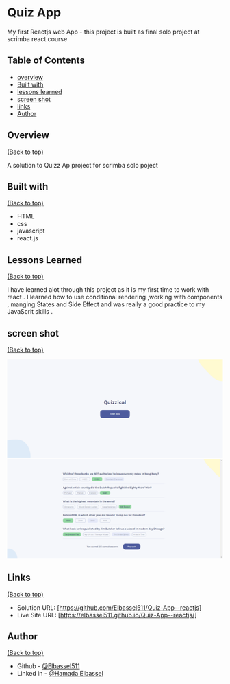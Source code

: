 # Quiz App 
 My first Reactjs web App - this project is built as final solo project at scrimba react course 

## Table of Contents

* [overview](#overview)
* [Built with](#built-with)
* [lessons learned](#lessons-learned)
* [screen shot](#screen-shot)
* [links](#links)
* [Author](#author)

## Overview
[(Back to top)](#table-of-contents)

A solution to Quizz Ap project for scrimba solo poject

## Built with
[(Back to top)](#table-of-contents)
- HTML
- css
- javascript
- react.js


## Lessons Learned
[(Back to top)](#table-of-contents)

I have learned alot through this project as it is my first time to work with react . I learned how to use conditional rendering ,working with components , manging States and Side Effect and was really a good practice to my JavaScrit skills .

## screen shot
[(Back to top)](#table-of-contents)

![Screenshot](./Quiz-App.png)
![Screenshot](./Quiz-App-1.png)

## Links
[(Back to top)](#table-of-contents)

- Solution URL: [https://github.com/Elbassel511/Quiz-App--reactjs]
- Live Site URL: [https://elbassel511.github.io/Quiz-App--reactjs/]


## Author
[(Back to top)](#table-of-contents)

- Github - [@Elbassel511](https://github.com/Elbassel511)
- Linked in - [@Hamada Elbassel](https://www.linkedin.com/in/hamadaelbassel/)






